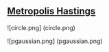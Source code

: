 ## [Metropolis Hastings](https://en.wikipedia.org/wiki/Metropolis%E2%80%93Hastings_algorithm)


![circle.png]
(circle.png)

![pgaussian.png]
(pgaussian.png)
